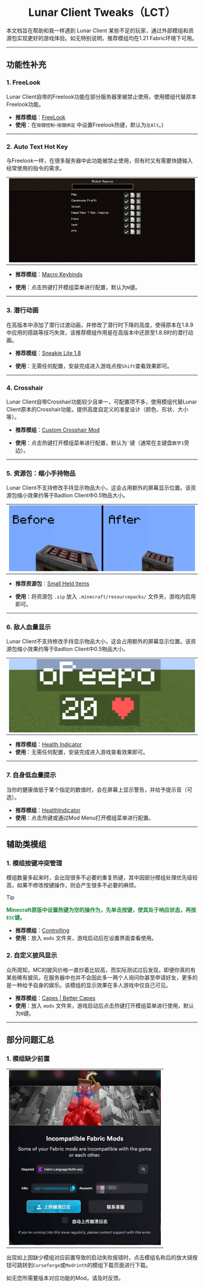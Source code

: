 <h1 align="center">Lunar Client Tweaks（LCT）</h1>

本文档旨在帮助和我一样遇到 Lunar Client 某些不足的玩家，通过外部模组和资源包实现更好的游戏体验。如无特别说明，推荐模组均在1.21 Fabric环境下可用。

---

## 功能性补充

### 1. FreeLook

Lunar Client自带的Freelook功能在部分服务器里被禁止使用，使用模组代替原本Freelook功能。

- **推荐模组**：[FreeLook](https://modrinth.com/mod/freelook)  
- **使用**：在`按键控制`-`按键绑定` 中设置Freelook热键，默认为`左Alt`。)

---

### 2. Auto Text Hot Key

 与Freelook一样，在很多服务器中此功能被禁止使用，但有时又有需要快捷输入经常使用的指令的需求。

<table>
    <tr align="center">
        <td><img src="https://github.com/Mornia-source/LunarClientTweaks/blob/main/Typora%20IMG/LCT-1-2.jpg"></td>
    </tr>
</table>


- **推荐模组**：[Macro Keybinds](https://modrinth.com/mod/macrokeybinds)  

- **使用**：点击热键打开模组菜单进行配置，默认为`N`键。

---

### 3. 潜行动画

在高版本中添加了潜行过渡动画，并修改了潜行时下降的高度，使得原本在1.8.9中应用的搭路等技巧失效，该推荐模组作用是在高版本中还原至1.8.9时的潜行动画。

- **推荐模组**：[Sneakie Lite 1.8](https://modrinth.com/mod/sneakie-like-1.8)  

- **使用**：无需任何配置，安装完成进入游戏点按`Shift`查看效果即可。

---

### 4. Crosshair 

Lunar Client自带Crosshair功能较少且单一，可配置项不多，使用模组代替Lunar Client原本的Crosshair功能，提供高度自定义的准星设计（颜色、形状、大小等）。

- **推荐模组**：[Custom Crosshair Mod](https://modrinth.com/mod/custom-crosshair-mod)  

- **使用**：点击热键打开模组菜单进行配置，默认为`` ` ``键（通常在主键盘`数字1`旁边）。

---

### 5. 资源包：缩小手持物品

Lunar Client不支持修改手持显示物品大小，这会占用额外的屏幕显示位置。该资源包缩小效果约等于Badlion Client中0.5物品大小。

<table>
    <tr align="center">
        <td><img src="https://github.com/Mornia-source/LunarClientTweaks/blob/main/Typora%20IMG/LCT-1-5.jpg"></td>
    </tr>
</table>


- **推荐资源包**：[Small Held Items](https://modrinth.com/resourcepack/small-held-items)  

- **使用**：将资源包 `.zip` 放入 `.minecraft/resourcepacks/` 文件夹，游戏内启用即可。

---

### 6. 敌人血量显示

Lunar Client不支持修改手持显示物品大小，这会占用额外的屏幕显示位置。该资源包缩小效果约等于Badlion Client中0.5物品大小。

<table>
    <tr align="center">
        <td><img src="https://github.com/Mornia-source/LunarClientTweaks/blob/main/Typora%20IMG/LCT-1-6.jpg"></td>
    </tr>
</table>


- **推荐模组**：[Health Indicator](https://modrinth.com/datapack/health-indicator)  
- **使用**：无需任何配置，安装完成进入游戏查看效果即可。

---

### 7. 自身低血量提示

当你的健康值低于某个指定的数值时，会在屏幕上显示警告，并给予提示音（可选）。

- **推荐模组**：[HealthIndicator](https://modrinth.com/mod/healthindicator)  
- **使用**：点击热键或通过Mod Menu打开模组菜单进行配置。

---

## 辅助类模组

### 1. 模组按键冲突管理

模组数量多起来时，会出现很多不必要的重复热键，其中因部分模组处理优先级较高，如果不修改按键操作，则会产生很多不必要的麻烦。

> [!TIP]
>
> <font color="#1f883d"><strong>Minecraft原版中设置热键为空的操作为，先单击按键，使其处于响应状态，再按`ESC`键。</strong></font>

- **推荐模组**：[Controlling](https://modrinth.com/mod/controlling)
- **使用**：放入 `mods` 文件夹，游戏启动后在设置界面查看使用。

### 2. 自定义披风显示

众所周知，MC的披风价格一直炒着比较高，而实际测试过后发现，即便你真的有某些稀有披风，在服务器中也并不会因此多一两个人询问你甚至申请好友，更多的是一种给予自身的娱乐。该模组的显示效果在多人游戏中仅自己可见。

- **推荐模组**：[Capes | Better Capes](https://modrinth.com/mod/better-capes-x)  
- **使用**：放入 `mods` 文件夹，游戏启动后点击热键打开模组菜单进行使用，默认为`N`键。

---

## 部分问题汇总

### 1. 模组缺少前置

<table>
    <tr align="center">
        <td><img src="https://github.com/Mornia-source/LunarClientTweaks/blob/main/Typora%20IMG/LCT-3-1.jpg" width="400px"></td>
    </tr>
</table>


出现如上因缺少模组对应前置导致的启动失败报错时，点击模组名称后的放大镜按钮可跳转到`Curseforge`或`Modrinth`的模组下载页面进行下载。

如无您所需要版本对应功能的Mod，请及时反馈。
